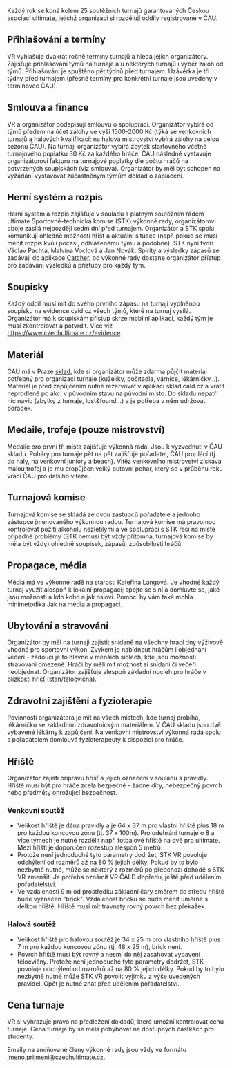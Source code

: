 Každý rok se koná kolem 25 soutěžních turnajů garantovaných Českou asociací ultimate, jejichž organizaci si rozdělují oddíly registrované v ČAU.
## Přihlašování a termíny 
VR vyhlašuje dvakrát ročně termíny turnajů a hledá jejich organizátory. Zajišťuje přihlašování týmů na turnaje a u některých turnajů i výběr záloh od týmů. Přihlašování je spuštěno pět týdnů před turnajem. Uzávěrka je tři týdny před turnajem (přesné termíny pro konkrétní turnaje jsou uvedeny v termínovce ČAU). 
## Smlouva a finance 
VR a organizátor podepisují smlouvu o spolupráci. Organizátor vybírá od týmů předem na účet zálohy ve výši 1500-2000 Kč (týká se venkovních turnajů a halových kvalifikací; na halová mistrovství vybírá zálohy na celou sezónu ČAU). Na turnaji organizátor vybírá zbytek startovného včetně turnajového poplatku 30 Kč za každého hráče. ČAU následně vystavuje organizátorovi fakturu na turnajové poplatky dle počtu hráčů na potvrzených soupiskách (viz smlouva). Organizátor by měl být schopen na vyžádání vystavovat zúčastněným týmům doklad o zaplacení. 
## Herní systém a rozpis 
Herní systém a rozpis zajišťuje v souladu s platným soutěžním řádem ultimate Sportovně-technická komise (STK) výkonné rady, organizátorovi oboje zasílá nejpozději sedm dní před turnajem. Organizátor a STK spolu komunikují ohledně možností hřišť a aktuální situace (např. pokud se musí měnit rozpis kvůli počasí, odhlášenému týmu a podobně). STK nyní tvoří Václav Pachta, Malvína Voclová a Jan Novák. 
Spirity a výsledky zápasů se zadávají do aplikace [Catcher](https://play.google.com/store/apps/details?id=com.ulti.catcher), od výkonné rady dostane organizátor přístup pro zadávání výsledků a přístupy pro každý tým. 
## Soupisky 
Každý oddíl musí mít do svého prvního zápasu na turnaji vyplněnou soupisku na evidence.cald.cz všech týmů, které na turnaj vysílá. Organizátor má k soupiskám přístup skrze mobilní aplikaci, každý tým je musí zkontrolovat a potvrdit. Více viz https://www.czechultimate.cz/evidence. 
## Materiál 
ČAU má v Praze [sklad](https://www.czechultimate.cz/sklad), kde si organizátor může zdarma půjčit materiál potřebný pro organizaci turnaje (kuželíky, počítadla, várnice, lékárničky…). Materiál je před zapůjčením nutné rezervovat v aplikaci sklad.cald.cz a vrátit neprodleně po akci v původním stavu na původní místo. Do skladu nepatří nic navíc (zbytky z turnaje, lost&found…) a je potřeba v něm udržovat pořádek. 
## Medaile, trofeje (pouze mistrovství) 
Medaile pro první tři místa zajišťuje výkonná rada. Jsou k vyzvednutí v ČAU skladu. Poháry pro turnaje pět na pět zajišťuje pořadatel, ČAU proplácí (tj. do haly, na venkovní juniory a beach). Vítěz venkovního mistrovství získává malou trofej a je mu propůjčen velký putovní pohár, který se v průběhu roku vrací ČAU pro dalšího vítěze.  
## Turnajová komise 
Turnajová komise se skládá ze dvou zástupců pořadatele a jednoho zástupce jmenovaného výkonnou radou. Turnajová komise má pravomoc kontrolovat požití alkoholu nezletilými a ve spolupráci s STK řeší na místě případné problémy (STK nemusí být vždy přítomná, turnajová komise by měla být vždy) ohledně soupisek, zápasů, způsobilosti hráčů. 
## Propagace, média 
Média má ve výkonné radě na starosti Kateřina Langová. Je vhodné každý turnaj využít alespoň k lokální propagaci; spojte se s ní a domluvte se, jaké jsou možnosti a kdo koho a jak osloví. Pomoci by vám také mohla minimetodika Jak na média a propagaci. 
## Ubytování a stravování 
Organizátor by měl na turnaji zajistit snídaně na všechny hrací dny výživově vhodné pro sportovní výkon. Zvykem je nabídnout hráčům i objednání večeří - žádoucí je to hlavně v menších sídlech, kde jsou možnosti stravování omezené. Hráči by měli mít možnost si snídani či večeři neobjednat. Organizátor zajišťuje alespoň základní nocleh pro hráče v blízkosti hřišť (stan/tělocvična). 
## Zdravotní zajištění a fyzioterapie 
Povinností organizátora je mít na všech místech, kde turnaj probíhá, lékárničku se základním zdravotnickým materiálem. V ČAU skladu jsou dvě vybavené lékárny k zapůjčení. Na venkovní mistrovství výkonná rada spolu s pořadatelem domlouvá fyzioterapeuty k dispozici pro hráče. 
## Hřiště 
Organizátor zajistí přípravu hřišť a jejich označení v souladu s pravidly. Hřiště musí být pro hráče zcela bezpečné - žádné díry, nebezpečný povrch nebo předměty ohrožující bezpečnost. 
### Venkovní soutěž
- Velikost hřiště je dána pravidly a je 64 x 37 m pro vlastní hřiště plus 18 m pro každou koncovou zónu (tj. 37 x 100m). Pro odehrání turnaje o 8 a více týmech je nutné rozdělit např. fotbalové hřiště na dvě pro ultimate. Mezi hřišti je doporučen rozestup alespoň 5 metrů.
- Protože není jednoduché tyto parametry dodržet, STK VR povoluje odchýlení od rozměrů až na 80 % jejich délky. Pokud by to bylo nezbytně nutné, může se některý z rozměrů po předchozí dohodě s STK VR zmenšit. Je potřeba oznámit VR ČALD dopředu, ještě před udělením pořadatelství.
- Ve vzdálenosti 9 m od prostředku základní čáry směrem do středu hřiště bude vyznačen "brick". Vzdálenost bricku se bude měnit úměrně s délkou hřiště. Hřiště musí mít travnatý rovný povrch bez překážek.
### Halová soutěž
- Velikost hřiště pro halovou soutěž je 34 x 25 m pro vlastního hřiště plus 7 m pro každou koncovou zónu (tj. 48 x 25 m), brick není.
- Povrch hřiště musí být rovný a nesmí do něj zasahovat vybavení tělocvičny. Protože není jednoduché tyto parametry dodržet, STK povoluje odchýlení od rozměrů až na 80 % jejich délky. Pokud by to bylo nezbytně nutné může STK VR povolit výjimku z výše uvedených pravidel. Opět je nutné znát před udělením pořadatelství.

## Cena turnaje
VR si vyhrazuje právo na předložení dokladů, které umožní kontrolovat cenu turnaje. Cena turnaje by se měla pohybovat na dostupných částkách pro studenty.

Emaily na zmiňované členy výkonné rady jsou vždy ve formátu jmeno.prijmeni@czechultimate.cz. 
